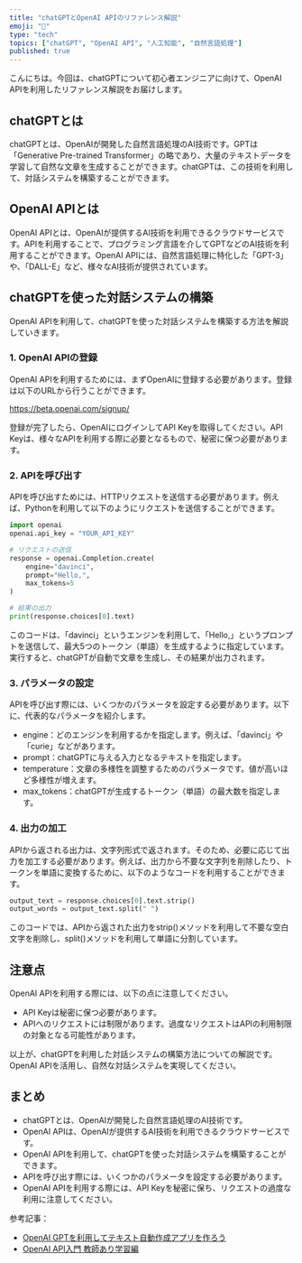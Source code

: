 ```yaml
---
title: "chatGPTとOpenAI APIのリファレンス解説"
emoji: "🤖"
type: "tech"
topics: ["chatGPT", "OpenAI API", "人工知能", "自然言語処理"]
published: true
---
```


こんにちは。今回は、chatGPTについて初心者エンジニアに向けて、OpenAI APIを利用したリファレンス解説をお届けします。

## chatGPTとは

chatGPTとは、OpenAIが開発した自然言語処理のAI技術です。GPTは「Generative Pre-trained Transformer」の略であり、大量のテキストデータを学習して自然な文章を生成することができます。chatGPTは、この技術を利用して、対話システムを構築することができます。

## OpenAI APIとは

OpenAI APIとは、OpenAIが提供するAI技術を利用できるクラウドサービスです。APIを利用することで、プログラミング言語を介してGPTなどのAI技術を利用することができます。OpenAI APIには、自然言語処理に特化した「GPT-3」や、「DALL-E」など、様々なAI技術が提供されています。

## chatGPTを使った対話システムの構築

OpenAI APIを利用して、chatGPTを使った対話システムを構築する方法を解説していきます。

### 1. OpenAI APIの登録

OpenAI APIを利用するためには、まずOpenAIに登録する必要があります。登録は以下のURLから行うことができます。

https://beta.openai.com/signup/

登録が完了したら、OpenAIにログインしてAPI Keyを取得してください。API Keyは、様々なAPIを利用する際に必要となるもので、秘密に保つ必要があります。

### 2. APIを呼び出す

APIを呼び出すためには、HTTPリクエストを送信する必要があります。例えば、Pythonを利用して以下のようにリクエストを送信することができます。

```python
import openai
openai.api_key = "YOUR_API_KEY"

# リクエストの送信
response = openai.Completion.create(
    engine="davinci",
    prompt="Hello,",
    max_tokens=5
)

# 結果の出力
print(response.choices[0].text)
```

このコードは、「davinci」というエンジンを利用して、「Hello,」というプロンプトを送信して、最大5つのトークン（単語）を生成するように指定しています。実行すると、chatGPTが自動で文章を生成し、その結果が出力されます。

### 3. パラメータの設定

APIを呼び出す際には、いくつかのパラメータを設定する必要があります。以下に、代表的なパラメータを紹介します。

- engine：どのエンジンを利用するかを指定します。例えば、「davinci」や「curie」などがあります。
- prompt：chatGPTに与える入力となるテキストを指定します。
- temperature：文章の多様性を調整するためのパラメータです。値が高いほど多様性が増えます。
- max_tokens：chatGPTが生成するトークン（単語）の最大数を指定します。

### 4. 出力の加工

APIから返される出力は、文字列形式で返されます。そのため、必要に応じて出力を加工する必要があります。例えば、出力から不要な文字列を削除したり、トークンを単語に変換するために、以下のようなコードを利用することができます。

```python
output_text = response.choices[0].text.strip()
output_words = output_text.split(" ")
```

このコードでは、APIから返された出力をstrip()メソッドを利用して不要な空白文字を削除し、split()メソッドを利用して単語に分割しています。

## 注意点

OpenAI APIを利用する際には、以下の点に注意してください。

- API Keyは秘密に保つ必要があります。
- APIへのリクエストには制限があります。過度なリクエストはAPIの利用制限の対象となる可能性があります。

以上が、chatGPTを利用した対話システムの構築方法についての解説です。OpenAI APIを活用し、自然な対話システムを実現してください。

## まとめ

- chatGPTとは、OpenAIが開発した自然言語処理のAI技術です。
- OpenAI APIは、OpenAIが提供するAI技術を利用できるクラウドサービスです。
- OpenAI APIを利用して、chatGPTを使った対話システムを構築することができます。
- APIを呼び出す際には、いくつかのパラメータを設定する必要があります。
- OpenAI APIを利用する際には、API Keyを秘密に保ち、リクエストの過度な利用に注意してください。

参考記事：
- [OpenAI GPTを利用してテキスト自動作成アプリを作ろう](https://qiita.com/yuya_takeyama/items/a03d9655ff5750c02165)
- [OpenAI API入門 教師あり学習編](https://www.sejuku.net/blog/77550)

